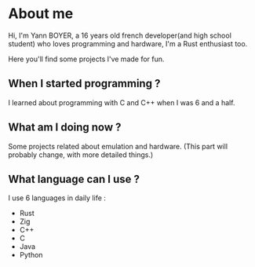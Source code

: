 # About me

Hi, I'm Yann BOYER, a 16 years old french developer(and high school student) who loves programming and hardware, I'm a Rust enthusiast too.

Here you'll find some projects I've made for fun.

## When I started programming ?

I learned about programming with C and C++ when I was 6 and a half.

## What am I doing now ?

Some projects related about emulation and hardware.
(This part will probably change, with more detailed things.)

## What language can I use ?

I use 6 languages in daily life :

* Rust
* Zig
* C++
* C
* Java
* Python
